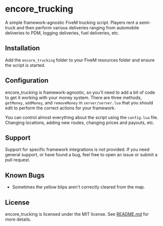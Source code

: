 # encore_trucking
A simple framework-agnostic FiveM trucking script. Players rent a semi-truck and then perform various deliveries ranging from automobile deliveries to PDM, logging deliveries, fuel deliveries, etc.

## Installation

Add the `encore_trucking` folder to your FiveM resources folder and ensure the script is started.

## Configuration

encore_trucking is framework-agnostic, so you'll need to add a bit of code to get it working with your money system. There are three methods, `getMoney`, `addMoney`, and `removeMoney` in `server/server.lua` that you should edit to perform the correct actions for your framework.

You can control almost everything about the script using the `config.lua` file. Changing locations, adding new routes, changing prices and payouts, etc.

## Support

Support for specific framework integrations is not provided. If you need general support, or have found a bug, feel free to open an issue or submit a pull request.

## Known Bugs

- Sometimes the yellow blips aren't correctly cleared from the map.

## License

encore_trucking is licensed under the MIT license. See [README.md](README.md) for more details.